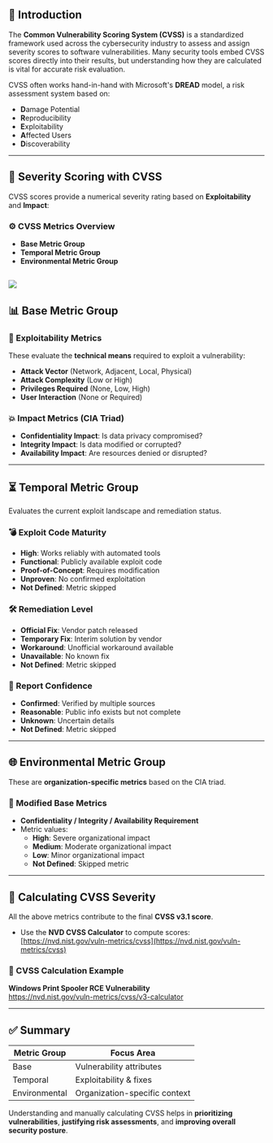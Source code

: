 


## 📌 Introduction

The **Common Vulnerability Scoring System (CVSS)** is a standardized framework used across the cybersecurity industry to assess and assign severity scores to software vulnerabilities. Many security tools embed CVSS scores directly into their results, but understanding how they are calculated is vital for accurate risk evaluation.

CVSS often works hand-in-hand with Microsoft's **DREAD** model, a risk assessment system based on:

- **D**amage Potential  
- **R**eproducibility  
- **E**xploitability  
- **A**ffected Users  
- **D**iscoverability  

---

## 🚦 Severity Scoring with CVSS

CVSS scores provide a numerical severity rating based on **Exploitability** and **Impact**:

### ⚙️ CVSS Metrics Overview

- **Base Metric Group**  
- **Temporal Metric Group**  
- **Environmental Metric Group**


![](https://www.first.org/cvss/v3-1/media/MetricGroups.svg)
---

## 📊 Base Metric Group

### 🔧 Exploitability Metrics

These evaluate the **technical means** required to exploit a vulnerability:

- **Attack Vector** (Network, Adjacent, Local, Physical)
- **Attack Complexity** (Low or High)
- **Privileges Required** (None, Low, High)
- **User Interaction** (None or Required)

### 💥 Impact Metrics (CIA Triad)

- **Confidentiality Impact**: Is data privacy compromised?
- **Integrity Impact**: Is data modified or corrupted?
- **Availability Impact**: Are resources denied or disrupted?

---

## ⏳ Temporal Metric Group

Evaluates the current exploit landscape and remediation status.

### 💣 Exploit Code Maturity

- **High**: Works reliably with automated tools  
- **Functional**: Publicly available exploit code  
- **Proof-of-Concept**: Requires modification  
- **Unproven**: No confirmed exploitation  
- **Not Defined**: Metric skipped  

### 🛠️ Remediation Level

- **Official Fix**: Vendor patch released  
- **Temporary Fix**: Interim solution by vendor  
- **Workaround**: Unofficial workaround available  
- **Unavailable**: No known fix  
- **Not Defined**: Metric skipped  

### 🧾 Report Confidence

- **Confirmed**: Verified by multiple sources  
- **Reasonable**: Public info exists but not complete  
- **Unknown**: Uncertain details  
- **Not Defined**: Metric skipped  

---

## 🌐 Environmental Metric Group

These are **organization-specific metrics** based on the CIA triad.

### 🧬 Modified Base Metrics

- **Confidentiality / Integrity / Availability Requirement**  
- Metric values:  
  - **High**: Severe organizational impact  
  - **Medium**: Moderate organizational impact  
  - **Low**: Minor organizational impact  
  - **Not Defined**: Skipped metric  

---

## 📐 Calculating CVSS Severity

All the above metrics contribute to the final **CVSS v3.1 score**.

- Use the **NVD CVSS Calculator** to compute scores:  
  [https://nvd.nist.gov/vuln-metrics/cvss](https://nvd.nist.gov/vuln-metrics/cvss)

### 🧪 CVSS Calculation Example

**Windows Print Spooler RCE Vulnerability**  
https://nvd.nist.gov/vuln-metrics/cvss/v3-calculator

---

## ✅ Summary

| Metric Group  | Focus Area                    |
| ------------- | ----------------------------- |
| Base          | Vulnerability attributes      |
| Temporal      | Exploitability & fixes        |
| Environmental | Organization-specific context |

Understanding and manually calculating CVSS helps in **prioritizing vulnerabilities**, **justifying risk assessments**, and **improving overall security posture**.
